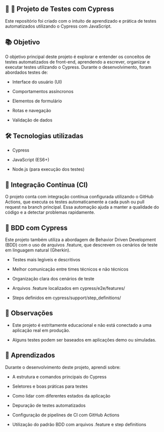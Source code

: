 ## 🧪 🚧 Projeto de Testes com Cypress
Este repositório foi criado com o intuito de aprendizado e prática de testes automatizados utilizando o Cypress com JavaScript.

## 📚 Objetivo
O objetivo principal deste projeto é explorar e entender os conceitos de testes automatizados de front-end, aprendendo a escrever, organizar e executar testes utilizando o Cypress. Durante o desenvolvimento, foram abordados testes de:

- Interface do usuário (UI)

- Comportamentos assíncronos

- Elementos de formulário

- Rotas e navegação

- Validação de dados

## 🛠️ Tecnologias utilizadas
- Cypress

- JavaScript (ES6+)

- Node.js (para execução dos testes)

## 🔁 Integração Contínua (CI)
O projeto conta com integração contínua configurada utilizando o GitHub Actions, que executa os testes automaticamente a cada push ou pull request na branch principal.
Essa automação ajuda a manter a qualidade do código e a detectar problemas rapidamente.

## 🧪 BDD com Cypress
Este projeto também utiliza a abordagem de Behavior Driven Development (BDD) com o uso de arquivos .feature, que descrevem os cenários de teste em linguagem natural (Gherkin).

- Testes mais legíveis e descritivos

- Melhor comunicação entre times técnicos e não técnicos

- Organização clara dos cenários de teste

- Arquivos .feature localizados em cypress/e2e/features/

- Steps definidos em cypress/support/step_definitions/

## 📌 Observações
- Este projeto é estritamente educacional e não está conectado a uma aplicação real em produção.

- Alguns testes podem ser baseados em aplicações demo ou simuladas.

## 📖 Aprendizados
Durante o desenvolvimento deste projeto, aprendi sobre:

- A estrutura e comandos principais do Cypress

- Seletores e boas práticas para testes

- Como lidar com diferentes estados da aplicação

- Depuração de testes automatizados

- Configuração de pipelines de CI com GitHub Actions

- Utilização do padrão BDD com arquivos .feature e step definitions